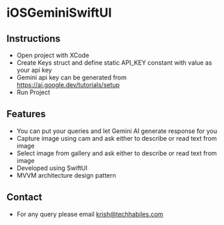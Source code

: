# iOSGeminiSwiftUI

## Instructions
- Open project with XCode
- Create Keys struct and define static API_KEY constant with value as your api key 
- Gemini api key can be generated from https://ai.google.dev/tutorials/setup
- Run Project

## Features
- You can put your queries and let Gemini AI generate response for you
- Capture image using cam and ask either to describe or read text from image
- Select image from gallery and ask either to describe or read text from image
- Developed using SwiftUI 
- MVVM architecture design pattern

## Contact

- For any query please email  krish@techhabiles.com
